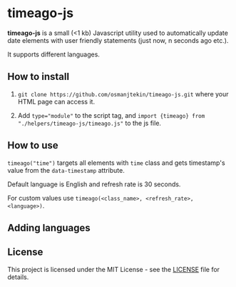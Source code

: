 # timeago-js

**timeago-js** is a small (<1 kb) Javascript utility used to automatically update date elements with user friendly statements (just now, n seconds ago etc.). 

It supports different languages.

## How to install

1. `git clone https://github.com/osmanjtekin/timeago-js.git` where your HTML page can access it.

2. Add `type="module"` to the script tag, and `import {timeago} from "./helpers/timeago-js/timeago.js"` to the js file.

## How to use

`timeago("time")` targets all elements with `time` class and gets timestamp's value from the `data-timestamp` attribute. 

Default language is English and refresh rate is 30 seconds.

For custom values use `timeago(<class_name>, <refresh_rate>, <language>)`.

## Adding languages

## License

This project is licensed under the MIT License - see the [LICENSE](LICENSE) file for details.